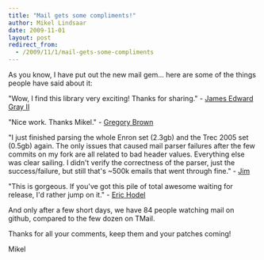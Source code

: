 ```yaml
---
title: "Mail gets some compliments!"
author: Mikel Lindsaar
date: 2009-11-01
layout: post
redirect_from:
  - /2009/11/1/mail-gets-some-compliments
---
```

As you know, I have put out the new mail gem... here are some of the
things people have said about it:

"Wow, I find this library very exciting! Thanks for sharing." - [James
Edward Gray II](http://blog.grayproductions.net/)

"Nice work. Thanks Mikel." - [Gregory
Brown](http://blog.majesticseacreature.com)

"I just finished parsing the whole Enron set (2.3gb) and the Trec 2005
set (0.5gb) again. The only issues that caused mail parser failures
after the few commits on my fork are all related to bad header values.
Everything else was clear sailing. I didn't verify the correctness of
the parser, just the success/failure, but still that's \~500k emails
that went through fine." - [Jim](http://jimlindley.com/)

"This is gorgeous. If you've got this pile of total awesome waiting for
release, I'd rather jump on it." - [Eric
Hodel](http://blog.segment7.net/)

And only after a few short days, we have 84 people watching mail on
github, compared to the few dozen on TMail.

Thanks for all your comments, keep them and your patches coming!

Mikel

